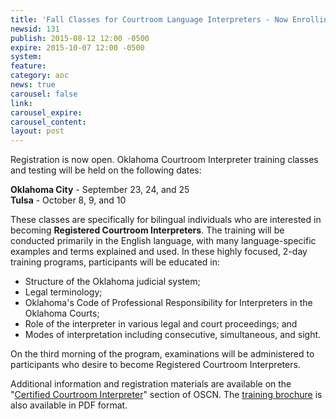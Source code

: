 ```yaml
---
title: 'Fall Classes for Courtroom Language Interpreters - Now Enrolling'
newsid: 131
publish: 2015-08-12 12:00 -0500
expire: 2015-10-07 12:00 -0500
system: 
feature: 
category: aoc
news: true
carousel: false
link: 
carousel_expire: 
carousel_content: 
layout: post
---
```

<p>Registration is now open. Oklahoma Courtroom Interpreter training classes and testing will be held on the following dates:</p>
<p><strong>Oklahoma City</strong> - September 23, 24, and 25<br>
<strong>Tulsa</strong> - October 8, 9, and 10</p>
<p>These classes are specifically for bilingual individuals who are interested in becoming <strong>Registered Courtroom Interpreters</strong>. The training will be conducted primarily in the English language, with many language-specific examples and terms explained and used. In these highly focused, 2-day training programs, participants will be educated in:</p>
<ul>
<li>Structure of the Oklahoma judicial system;</li>
<li>Legal terminology;</li>
<li>Oklahoma's Code of Professional Responsibility for Interpreters in the Oklahoma Courts;</li>
<li>Role of the interpreter in various legal and court proceedings; and</li>
<li>Modes of interpretation including consecutive, simultaneous, and sight.</li>
</ul>
<p>On the third morning of the program, examinations will be administered to participants who desire to become Registered Courtroom Interpreters. </p>
<p>Additional information and registration materials are available on the "<a href="http://www.oscn.net/static/forms/aoc_forms/interpreter.asp" target="_blank">Certified Courtroom Interpreter</a>" section of OSCN. The <a href="http://www.oscn.net/forms/interpreter/Training%20Schedule%20-%20Registered%20Interpreter%20Program.pdf" target="_blank">training brochure</a> is also available in PDF format.</p>